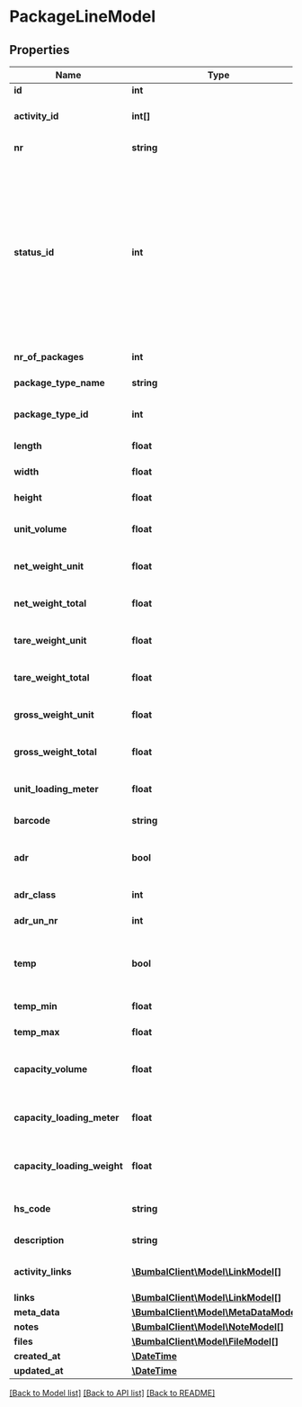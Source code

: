 # PackageLineModel

## Properties
Name | Type | Description | Notes
------------ | ------------- | ------------- | -------------
**id** | **int** | Unique Identifier | 
**activity_id** | **int[]** | Unique Identifier for activities where this packageline is related to | [optional] 
**nr** | **string** | Number of this PackageLine | [optional] 
**status_id** | **int** | StatusId of this PackageLine, 31: package_line_cancelled, 23: package_line_incomplete, 24: package_line_new, 42: package_line_awaiting, 25: package_line_accepted, 10: package_line_planned, 11: package_line_in_progress, 12: package_line_executed | [optional] 
**nr_of_packages** | **int** | Number of packages in package line | [optional] 
**package_type_name** | **string** | Type of the Packages in the package line | [optional] 
**package_type_id** | **int** | ID of the package type for the packages in this PackageLine | [optional] 
**length** | **float** | length of a single package in this package line | [optional] 
**width** | **float** | width of a single package in this package line | [optional] 
**height** | **float** | height of a single package in this package line | [optional] 
**unit_volume** | **float** | volume of a single package in this package line | [optional] 
**net_weight_unit** | **float** | net weight of a single package in this package line | [optional] 
**net_weight_total** | **float** | net weight of a all packages in this package line | [optional] 
**tare_weight_unit** | **float** | tare weight of a single package in this package line | [optional] 
**tare_weight_total** | **float** | tare weight of a all packages in this package line | [optional] 
**gross_weight_unit** | **float** | gross weight of a single package in this package line | [optional] 
**gross_weight_total** | **float** | gross weight of a all packages in this package line | [optional] 
**unit_loading_meter** | **float** | loading meter of a single package in this package line | [optional] 
**barcode** | **string** | barcode for packages in this package line | [optional] 
**adr** | **bool** | boolean for whether or not the packages in this package line should be considered as ADR | [optional] 
**adr_class** | **int** | ADR class of packages in package line | [optional] 
**adr_un_nr** | **int** | ADR UN Nr of packages in package line | [optional] 
**temp** | **bool** | boolean for whether or not the packages in this package line should be considered as temperature dependent | [optional] 
**temp_min** | **float** | minimum temperature for packages in package line | [optional] 
**temp_max** | **float** | maximum temperature for packages in package line | [optional] 
**capacity_volume** | **float** | total volume for all packages in package line, used for any capacity related calculations | [optional] 
**capacity_loading_meter** | **float** | total loading meter for all packages in package line, used for any capacity related calculations | [optional] 
**capacity_loading_weight** | **float** | total weight for all packages in package line, used for any capacity related calculations | [optional] 
**hs_code** | **string** | Harmonized System code for packages in this package line | [optional] 
**description** | **string** | description of this package_line | [optional] 
**activity_links** | [**\BumbalClient\Model\LinkModel[]**](LinkModel.md) | links to activities connected to this package_line | [optional] 
**links** | [**\BumbalClient\Model\LinkModel[]**](LinkModel.md) |  | [optional] 
**meta_data** | [**\BumbalClient\Model\MetaDataModel[]**](MetaDataModel.md) |  | [optional] 
**notes** | [**\BumbalClient\Model\NoteModel[]**](NoteModel.md) |  | [optional] 
**files** | [**\BumbalClient\Model\FileModel[]**](FileModel.md) |  | [optional] 
**created_at** | [**\DateTime**](\DateTime.md) | created_at date time | [optional] 
**updated_at** | [**\DateTime**](\DateTime.md) | updated_at date time | [optional] 

[[Back to Model list]](../README.md#documentation-for-models) [[Back to API list]](../README.md#documentation-for-api-endpoints) [[Back to README]](../README.md)


